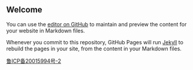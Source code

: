 ## Welcome 

You can use the [editor on GitHub](https://github.com/leosunpha/leosunpha.github.io/edit/main/index.md) to maintain and preview the content for your website in Markdown files.

Whenever you commit to this repository, GitHub Pages will run [Jekyll](https://jekyllrb.com/) to rebuild the pages in your site, from the content in your Markdown files.


[鲁ICP备20015994号-2](https://beian.miit.gov.cn/)
